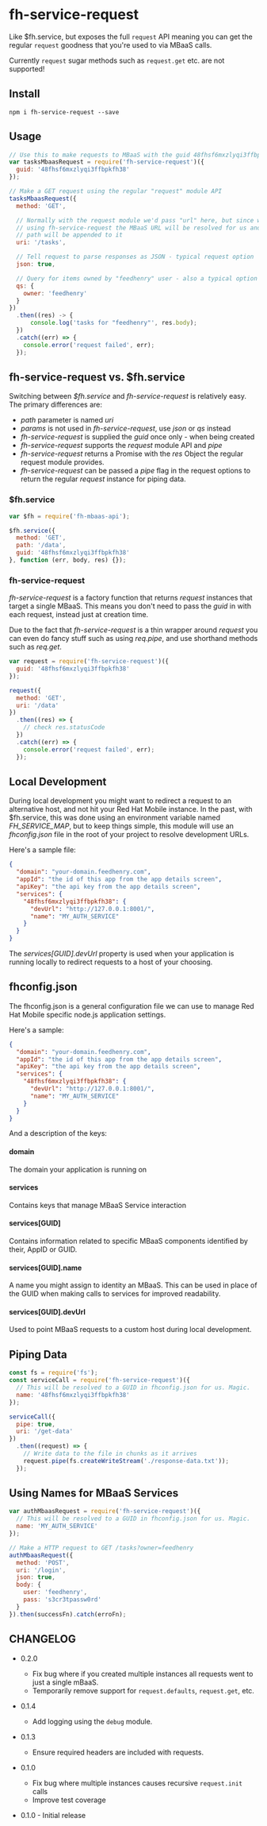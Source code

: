fh-service-request
==================

Like $fh.service, but exposes the full `request` API meaning you can get the
regular `request` goodness that you're used to via MBaaS calls.

Currently `request` sugar methods such as `request.get` etc. are not supported!


## Install

```
npm i fh-service-request --save
```


## Usage

```js
// Use this to make requests to MBaaS with the guid 48fhsf6mxzlyqi3ffbpkfh38
var tasksMbaasRequest = require('fh-service-request')({
  guid: '48fhsf6mxzlyqi3ffbpkfh38'
});

// Make a GET request using the regular "request" module API
tasksMbaasRequest({
  method: 'GET',

  // Normally with the request module we'd pass "url" here, but since we're
  // using fh-service-request the MBaaS URL will be resolved for us and this
  // path will be appended to it
  uri: '/tasks',

  // Tell request to parse responses as JSON - typical request option
  json: true,

  // Query for items owned by "feedhenry" user - also a typical option
  qs: {
    owner: 'feedhenry'
  }
})
  .then((res) -> {
      console.log('tasks for "feedhenry"', res.body);
  })
  .catch((err) => {
    console.error('request failed', err);
  });
```

## fh-service-request vs. $fh.service
Switching between *$fh.service* and *fh-service-request* is relatively easy. The
primary differences are:

* *path* parameter is named *uri*
* *params* is not used in *fh-service-request*, use *json* or *qs* instead
* *fh-service-request* is supplied the *guid* once only - when being created
* *fh-service-request* supports the *request* module API and _pipe_
* *fh-service-request* returns a Promise with the *res* Object the regular
request module provides.
* *fh-service-request* can be passed a *pipe* flag in the request options to
return the regular *request* instance for piping data.

### $fh.service

```js
var $fh = require('fh-mbaas-api');

$fh.service({
  method: 'GET',
  path: '/data',
  guid: '48fhsf6mxzlyqi3ffbpkfh38'
}, function (err, body, res) {});
```

### fh-service-request

*fh-service-request* is a factory function that returns *request* instances that
target a single MBaaS. This means you don't need to pass the *guid* in with
each request, instead just at creation time.

Due to the fact that *fh-service-request* is a thin wrapper around *request*
you can even do fancy stuff such as using _req.pipe_, and use shorthand methods
such as _req.get_.

```js
var request = require('fh-service-request')({
  guid: '48fhsf6mxzlyqi3ffbpkfh38'
});

request({
  method: 'GET',
  uri: '/data'
})
  .then((res) => {
    // check res.statusCode
  })
  .catch((err) => {
    console.error('request failed', err);
  });
```


## Local Development

During local development you might want to redirect a request to an alternative
host, and not hit your Red Hat Mobile instance. In the past, with $fh.service,
this was done using an environment variable named *FH_SERVICE_MAP*, but to keep
things simple, this module will use an _fhconfig.json_ file in the root of your
project to resolve development URLs.

Here's a sample file:

```json
{
  "domain": "your-domain.feedhenry.com",
  "appId": "the id of this app from the app details screen",
  "apiKey": "the api key from the app details screen",
  "services": {
    "48fhsf6mxzlyqi3ffbpkfh38": {
      "devUrl": "http://127.0.0.1:8001/",
      "name": "MY_AUTH_SERVICE"
    }
  }
}

```

The _services[GUID].devUrl_ property is used when your application is running
locally to redirect requests to a host of your choosing.


## fhconfig.json

The fhconfig.json is a general configuration file we can use to manage Red
Hat Mobile specific node.js application settings.

Here's a sample:

```json
{
  "domain": "your-domain.feedhenry.com",
  "appId": "the id of this app from the app details screen",
  "apiKey": "the api key from the app details screen",
  "services": {
    "48fhsf6mxzlyqi3ffbpkfh38": {
      "devUrl": "http://127.0.0.1:8001/",
      "name": "MY_AUTH_SERVICE"
    }
  }
}
```

And a description of the keys:

#### domain
The domain your application is running on

#### services
Contains keys that manage MBaaS Service interaction

#### services[GUID]
Contains information related to specific MBaaS components identified by their,
AppID or GUID.

#### services[GUID].name
A name you might assign to identity an MBaaS. This can be used in place of the
GUID when making calls to services for improved readability.

#### services[GUID].devUrl
Used to point MBaaS requests to a custom host during local development.

## Piping Data

```js
const fs = require('fs');
const serviceCall = require('fh-service-request')({
  // This will be resolved to a GUID in fhconfig.json for us. Magic.
  name: '48fhsf6mxzlyqi3ffbpkfh38'
});

serviceCall({
  pipe: true,
  uri: '/get-data'
})
  .then((request) => {
    // Write data to the file in chunks as it arrives
    request.pipe(fs.createWriteStream('./response-data.txt'));
  });
```

## Using Names for MBaaS Services

```js
var authMbaasRequest = require('fh-service-request')({
  // This will be resolved to a GUID in fhconfig.json for us. Magic.
  name: 'MY_AUTH_SERVICE'
});

// Make a HTTP request to GET /tasks?owner=feedhenry
authMbaasRequest({
  method: 'POST',
  uri: '/login',
  json: true,
  body: {
    user: 'feedhenry',
    pass: 's3cr3tpassw0rd'
  }
}).then(successFn).catch(erroFn);
```

## CHANGELOG

* 0.2.0
  * Fix bug where if you created multiple instances all requests went to just a
  single mBaaS.
  * Temporarily remove support for `request.defaults`, `request.get`, etc.

* 0.1.4
  * Add logging using the `debug` module.

* 0.1.3
  * Ensure required headers are included with requests.

* 0.1.0
  * Fix bug where multiple instances causes recursive `request.init` calls
  * Improve test coverage

* 0.1.0 - Initial release
